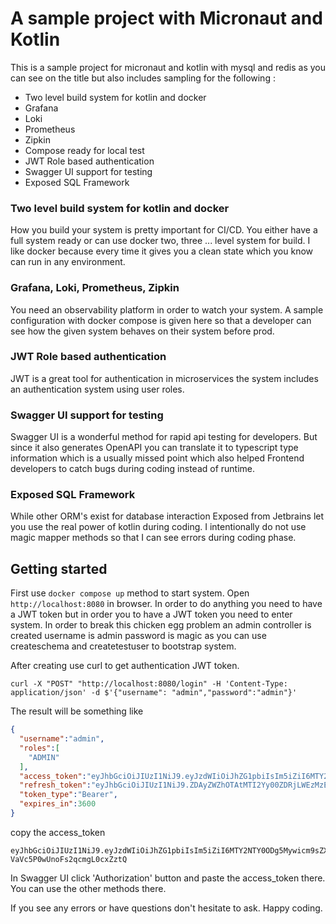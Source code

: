 # A sample project with Micronaut and Kotlin

This is a sample project for micronaut and kotlin with mysql and redis as you can see on the title but also includes
sampling for the following :

- Two level build system for kotlin and docker
- Grafana
- Loki
- Prometheus
- Zipkin
- Compose ready for local test
- JWT Role based authentication
- Swagger UI support for testing
- Exposed SQL Framework

### Two level build system for kotlin and docker

How you build your system is pretty important for CI/CD. You either have a full system ready or can use docker two,
three ... level system for build. I like docker because every time it gives you a clean state which you know can run in
any environment.

### Grafana, Loki, Prometheus, Zipkin

You need an observability platform in order to watch your system. A sample configuration with docker compose is given
here so that a developer can see how the given system behaves on their system before prod.

### JWT Role based authentication

JWT is a great tool for authentication in microservices the system includes an authentication system using user roles.

### Swagger UI support for testing

Swagger UI is a wonderful method for rapid api testing for developers. But since it also generates OpenAPI you can
translate it to typescript type information which is a usually missed point which also helped Frontend developers to
catch bugs during coding instead of runtime.

### Exposed SQL Framework

While other ORM's exist for database interaction Exposed from Jetbrains let you use the real power of kotlin during
coding. I intentionally do not use magic mapper methods so that I can see errors during coding phase.

## Getting started

First use ```docker compose up``` method to start system. Open ```http://localhost:8080``` in browser. In order to do anything you need to have a JWT token but in order you to have a JWT token you need to enter system. In order to break this chicken egg problem an admin controller is created username is admin password is magic as you can use createschema and createtestuser to bootstrap system.

After creating use curl to get authentication JWT token.  
```
curl -X "POST" "http://localhost:8080/login" -H 'Content-Type: application/json' -d $'{"username": "admin","password":"admin"}'
```
The result will be something like
```json
{
  "username":"admin",
  "roles":[
    "ADMIN"
  ],
  "access_token":"eyJhbGciOiJIUzI1NiJ9.eyJzdWIiOiJhZG1pbiIsIm5iZiI6MTY2NTY0ODg5Mywicm9sZXMiOlsiQURNSU4iXSwiaXNzIjoiZXdjaGFyZ2UiLCJleHAiOjE2NjU2NTI0OTMsImlhdCI6MTY2NTY0ODg5M30.UgXPZDe8yjrWwFwi-VaVc5P0wUnoFs2qcmgL0cxZztQ",
  "refresh_token":"eyJhbGciOiJIUzI1NiJ9.ZDAyZWZhOTAtMTI2Yy00ZDRjLWEzMzEtMzNhYWM3MDI3Nzlk.AUkZgr1gD3aRbbyRowZQaf37-bBCnemC6TS8zmW5E6A",
  "token_type":"Bearer",
  "expires_in":3600
}
```
copy the access_token
```
eyJhbGciOiJIUzI1NiJ9.eyJzdWIiOiJhZG1pbiIsIm5iZiI6MTY2NTY0ODg5Mywicm9sZXMiOlsiQURNSU4iXSwiaXNzIjoiZXdjaGFyZ2UiLCJleHAiOjE2NjU2NTI0OTMsImlhdCI6MTY2NTY0ODg5M30.UgXPZDe8yjrWwFwi-VaVc5P0wUnoFs2qcmgL0cxZztQ
```
In Swagger UI click 'Authorization' button and paste the access_token there. You can use the other methods there.


If you see any errors or have questions don't hesitate to ask.
Happy coding.